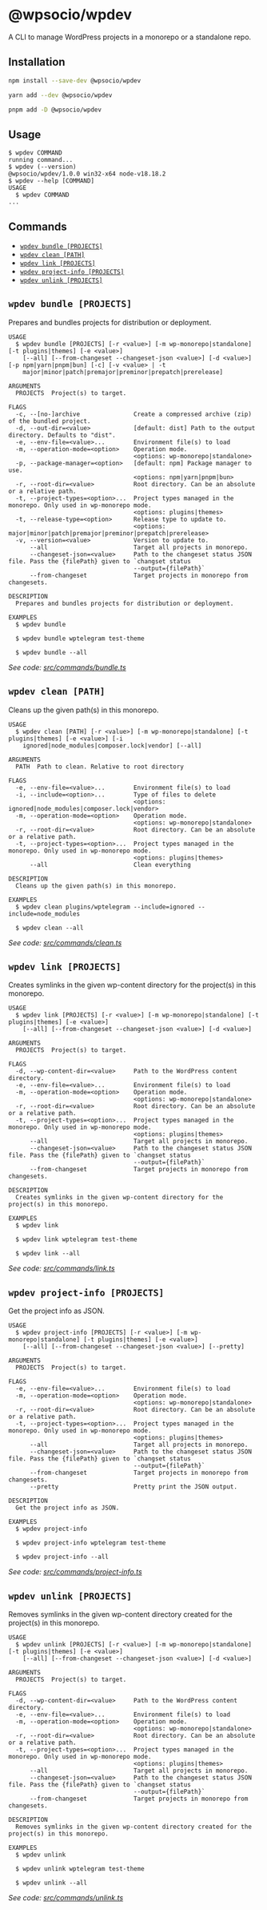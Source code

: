 # @wpsocio/wpdev

A CLI to manage WordPress projects in a monorepo or a standalone repo.

## Installation

```sh
npm install --save-dev @wpsocio/wpdev
```

```sh
yarn add --dev @wpsocio/wpdev
```

```sh
pnpm add -D @wpsocio/wpdev
```

## Usage

<!-- usage -->

```sh-session
$ wpdev COMMAND
running command...
$ wpdev (--version)
@wpsocio/wpdev/1.0.0 win32-x64 node-v18.18.2
$ wpdev --help [COMMAND]
USAGE
  $ wpdev COMMAND
...
```

<!-- usagestop -->

## Commands

<!-- commands -->

- [`wpdev bundle [PROJECTS]`](#wpdev-bundle-projects)
- [`wpdev clean [PATH]`](#wpdev-clean-path)
- [`wpdev link [PROJECTS]`](#wpdev-link-projects)
- [`wpdev project-info [PROJECTS]`](#wpdev-project-info-projects)
- [`wpdev unlink [PROJECTS]`](#wpdev-unlink-projects)

## `wpdev bundle [PROJECTS]`

Prepares and bundles projects for distribution or deployment.

```
USAGE
  $ wpdev bundle [PROJECTS] [-r <value>] [-m wp-monorepo|standalone] [-t plugins|themes] [-e <value>]
    [--all] [--from-changeset --changeset-json <value>] [-d <value>] [-p npm|yarn|pnpm|bun] [-c] [-v <value> | -t
    major|minor|patch|premajor|preminor|prepatch|prerelease]

ARGUMENTS
  PROJECTS  Project(s) to target.

FLAGS
  -c, --[no-]archive               Create a compressed archive (zip) of the bundled project.
  -d, --out-dir=<value>            [default: dist] Path to the output directory. Defaults to "dist".
  -e, --env-file=<value>...        Environment file(s) to load
  -m, --operation-mode=<option>    Operation mode.
                                   <options: wp-monorepo|standalone>
  -p, --package-manager=<option>   [default: npm] Package manager to use.
                                   <options: npm|yarn|pnpm|bun>
  -r, --root-dir=<value>           Root directory. Can be an absolute or a relative path.
  -t, --project-types=<option>...  Project types managed in the monorepo. Only used in wp-monorepo mode.
                                   <options: plugins|themes>
  -t, --release-type=<option>      Release type to update to.
                                   <options: major|minor|patch|premajor|preminor|prepatch|prerelease>
  -v, --version=<value>            Version to update to.
      --all                        Target all projects in monorepo.
      --changeset-json=<value>     Path to the changeset status JSON file. Pass the {filePath} given to `changset status
                                   --output={filePath}`
      --from-changeset             Target projects in monorepo from changesets.

DESCRIPTION
  Prepares and bundles projects for distribution or deployment.

EXAMPLES
  $ wpdev bundle

  $ wpdev bundle wptelegram test-theme

  $ wpdev bundle --all
```

_See code: [src/commands/bundle.ts](https://github.com/wpsocio/wp-projects/blob/v1.0.0/src/commands/bundle.ts)_

## `wpdev clean [PATH]`

Cleans up the given path(s) in this monorepo.

```
USAGE
  $ wpdev clean [PATH] [-r <value>] [-m wp-monorepo|standalone] [-t plugins|themes] [-e <value>] [-i
    ignored|node_modules|composer.lock|vendor] [--all]

ARGUMENTS
  PATH  Path to clean. Relative to root directory

FLAGS
  -e, --env-file=<value>...        Environment file(s) to load
  -i, --include=<option>...        Type of files to delete
                                   <options: ignored|node_modules|composer.lock|vendor>
  -m, --operation-mode=<option>    Operation mode.
                                   <options: wp-monorepo|standalone>
  -r, --root-dir=<value>           Root directory. Can be an absolute or a relative path.
  -t, --project-types=<option>...  Project types managed in the monorepo. Only used in wp-monorepo mode.
                                   <options: plugins|themes>
      --all                        Clean everything

DESCRIPTION
  Cleans up the given path(s) in this monorepo.

EXAMPLES
  $ wpdev clean plugins/wptelegram --include=ignored --include=node_modules

  $ wpdev clean --all
```

_See code: [src/commands/clean.ts](https://github.com/wpsocio/wp-projects/blob/v1.0.0/src/commands/clean.ts)_

## `wpdev link [PROJECTS]`

Creates symlinks in the given wp-content directory for the project(s) in this monorepo.

```
USAGE
  $ wpdev link [PROJECTS] [-r <value>] [-m wp-monorepo|standalone] [-t plugins|themes] [-e <value>]
    [--all] [--from-changeset --changeset-json <value>] [-d <value>]

ARGUMENTS
  PROJECTS  Project(s) to target.

FLAGS
  -d, --wp-content-dir=<value>     Path to the WordPress content directory.
  -e, --env-file=<value>...        Environment file(s) to load
  -m, --operation-mode=<option>    Operation mode.
                                   <options: wp-monorepo|standalone>
  -r, --root-dir=<value>           Root directory. Can be an absolute or a relative path.
  -t, --project-types=<option>...  Project types managed in the monorepo. Only used in wp-monorepo mode.
                                   <options: plugins|themes>
      --all                        Target all projects in monorepo.
      --changeset-json=<value>     Path to the changeset status JSON file. Pass the {filePath} given to `changset status
                                   --output={filePath}`
      --from-changeset             Target projects in monorepo from changesets.

DESCRIPTION
  Creates symlinks in the given wp-content directory for the project(s) in this monorepo.

EXAMPLES
  $ wpdev link

  $ wpdev link wptelegram test-theme

  $ wpdev link --all
```

_See code: [src/commands/link.ts](https://github.com/wpsocio/wp-projects/blob/v1.0.0/src/commands/link.ts)_

## `wpdev project-info [PROJECTS]`

Get the project info as JSON.

```
USAGE
  $ wpdev project-info [PROJECTS] [-r <value>] [-m wp-monorepo|standalone] [-t plugins|themes] [-e <value>]
    [--all] [--from-changeset --changeset-json <value>] [--pretty]

ARGUMENTS
  PROJECTS  Project(s) to target.

FLAGS
  -e, --env-file=<value>...        Environment file(s) to load
  -m, --operation-mode=<option>    Operation mode.
                                   <options: wp-monorepo|standalone>
  -r, --root-dir=<value>           Root directory. Can be an absolute or a relative path.
  -t, --project-types=<option>...  Project types managed in the monorepo. Only used in wp-monorepo mode.
                                   <options: plugins|themes>
      --all                        Target all projects in monorepo.
      --changeset-json=<value>     Path to the changeset status JSON file. Pass the {filePath} given to `changset status
                                   --output={filePath}`
      --from-changeset             Target projects in monorepo from changesets.
      --pretty                     Pretty print the JSON output.

DESCRIPTION
  Get the project info as JSON.

EXAMPLES
  $ wpdev project-info

  $ wpdev project-info wptelegram test-theme

  $ wpdev project-info --all
```

_See code: [src/commands/project-info.ts](https://github.com/wpsocio/wp-projects/blob/v1.0.0/src/commands/project-info.ts)_

## `wpdev unlink [PROJECTS]`

Removes symlinks in the given wp-content directory created for the project(s) in this monorepo.

```
USAGE
  $ wpdev unlink [PROJECTS] [-r <value>] [-m wp-monorepo|standalone] [-t plugins|themes] [-e <value>]
    [--all] [--from-changeset --changeset-json <value>] [-d <value>]

ARGUMENTS
  PROJECTS  Project(s) to target.

FLAGS
  -d, --wp-content-dir=<value>     Path to the WordPress content directory.
  -e, --env-file=<value>...        Environment file(s) to load
  -m, --operation-mode=<option>    Operation mode.
                                   <options: wp-monorepo|standalone>
  -r, --root-dir=<value>           Root directory. Can be an absolute or a relative path.
  -t, --project-types=<option>...  Project types managed in the monorepo. Only used in wp-monorepo mode.
                                   <options: plugins|themes>
      --all                        Target all projects in monorepo.
      --changeset-json=<value>     Path to the changeset status JSON file. Pass the {filePath} given to `changset status
                                   --output={filePath}`
      --from-changeset             Target projects in monorepo from changesets.

DESCRIPTION
  Removes symlinks in the given wp-content directory created for the project(s) in this monorepo.

EXAMPLES
  $ wpdev unlink

  $ wpdev unlink wptelegram test-theme

  $ wpdev unlink --all
```

_See code: [src/commands/unlink.ts](https://github.com/wpsocio/wp-projects/blob/v1.0.0/src/commands/unlink.ts)_

<!-- commandsstop -->
